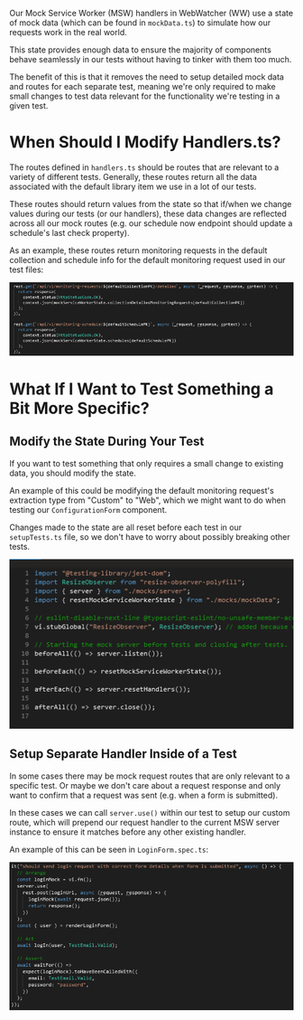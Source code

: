 Our Mock Service Worker (MSW) handlers in WebWatcher (WW) use a state of mock data (which can be found in `mockData.ts`) to simulate how our requests work in the real world. 

This state provides enough data to ensure the majority of components behave seamlessly in our tests without having to tinker with them too much. 

The benefit of this is that it removes the need to setup detailed mock data and routes for each separate test, meaning we're only required to make small changes to test data relevant for the functionality we're testing in a given test.

# When Should I Modify Handlers.ts?

The routes defined in `handlers.ts` should be routes that are relevant to a variety of different tests. Generally, these routes return all the data associated with the default library item we use in a lot of our tests.

These routes should return values from the state so that if/when we change values during our tests (or our handlers), these data changes are reflected across all our mock routes (e.g. our schedule now endpoint should update a schedule's last check property).

As an example, these routes return monitoring requests in the default collection and schedule info for the default monitoring request used in our test files:

![image.png](/.attachments/image-35de5127-046b-4586-9f86-12acb66dd6ac.png)

# What If I Want to Test Something a Bit More Specific?

## Modify the State During Your Test

If you want to test something that only requires a small change to existing data, you should modify the state.

An example of this could be modifying the default monitoring request's extraction type from "Custom" to "Web", which we might want to do when testing our `ConfigurationForm` component.

Changes made to the state are all reset before each test in our `setupTests.ts` file, so we don't have to worry about possibly breaking other tests.

![image.png](/.attachments/image-bf13df5f-3e29-4e9d-b5c3-cb914f6174dd.png)

## Setup Separate Handler Inside of a Test

In some cases there may be mock request routes that are only relevant to a specific test. Or maybe we don't care about a request response and only want to confirm that a request was sent (e.g. when a form is submitted).

In these cases we can call `server.use()` within our test to setup our custom route, which will prepend our request handler to the current MSW server instance to ensure it matches before any other existing handler.

An example of this can be seen in `LoginForm.spec.ts`:

![image.png](/.attachments/image-10b15cbd-1f38-440f-98e6-c4aae63b0a24.png)





